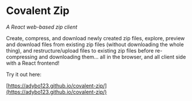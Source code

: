 # Covalent Zip

*A React web-based zip client*

Create, compress, and download newly created zip files, explore, preview and download files from existing zip files (without downloading the whole thing), and restructure/upload files to existing zip files before re-compressing and downloading them... all in the browser, and all client side with a React frontend!

Try it out here:

[https://adybo123.github.io/covalent-zip/](https://adybo123.github.io/covalent-zip/)
